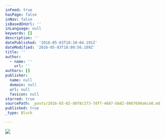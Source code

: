```yaml
---
inFeed: true
hasPage: false
inNav: false
isBasedOnUrl: ''
inLanguage: null
keywords: []
description: ''
datePublished: '2016-05-03T18:10:04.191Z'
dateModified: '2016-05-03T18:09:56.109Z'
title: ''
author:
  - name: ''
    url: ''
authors: []
publisher:
  name: null
  domain: null
  url: null
  favicon: null
starred: true
sourcePath: _posts/2016-05-02-d6f8c373-7dff-4687-bb82-0867698a6ce0.md
published: true
_type: Blurb

---
```

![](https://s3-us-west-2.amazonaws.com/the-grid-img/p/738800925d089a99d4fc859318e08804449ad50e.jpg)